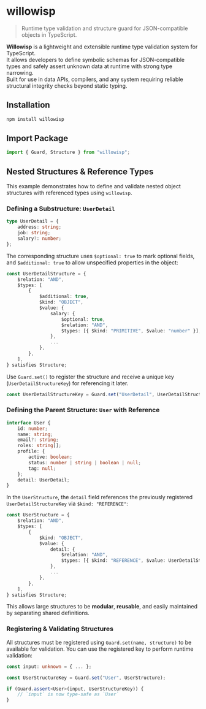 # willowisp
> Runtime type validation and structure guard for JSON-compatible objects in TypeScript.

**Willowisp** is a lightweight and extensible runtime type validation system for TypeScript.  
It allows developers to define symbolic schemas for JSON-compatible types and safely assert unknown data at runtime with strong type narrowing.  
Built for use in data APIs, compilers, and any system requiring reliable structural integrity checks beyond static typing.

## Installation
```bash
npm install willowisp
```
## Import Package
```ts
import { Guard, Structure } from "willowisp";
```

## Nested Structures & Reference Types
This example demonstrates how to define and validate nested object structures with referenced types using `willowisp`.

### Defining a Substructure: `UserDetail`
```ts
type UserDetail = {
    address: string;
    job: string;
    salary?: number;
};
```
The corresponding structure uses `$optional: true` to mark optional fields, and `$additional: true` to allow unspecified properties in the object:
```ts
const UserDetailStructure = {
    $relation: "AND",
    $types: [
        {
            $additional: true,
            $kind: "OBJECT",
            $value: {
                salary: {
                    $optional: true,
                    $relation: "AND",
                    $types: [{ $kind: "PRIMITIVE", $value: "number" }],
                },
                ...
            },
        },
    ],
} satisfies Structure;
```
Use `Guard.set()` to register the structure and receive a unique key (`UserDetailStructureKey`) for referencing it later.
```ts
const UserDetailStructureKey = Guard.set("UserDetail", UserDetailStructure);
```

### Defining the Parent Structure: `User` with Reference
```ts
interface User {
    id: number;
    name: string;
    email?: string;
    roles: string[];
    profile: {
        active: boolean;
        status: number | string | boolean | null;
        tag: null;
    };
    detail: UserDetail;
}
```
In the `UserStructure`, the `detail` field references the previously registered `UserDetailStructureKey` via `$kind: "REFERENCE"`:
```ts
const UserStructure = {
    $relation: "AND",
    $types: [
        {
            $kind: "OBJECT",
            $value: {
                detail: {
                    $relation: "AND",
                    $types: [{ $kind: "REFERENCE", $value: UserDetailStructureKey }],
                },
                ...
            },
        },
    ],
} satisfies Structure;
```
This allows large structures to be **modular**, **reusable**, and easily maintained by separating shared definitions.

### Registering & Validating Structures
All structures must be registered using `Guard.set(name, structure)` to be available for validation. You can use the registered key to perform runtime validation:
```ts
const input: unknown = { ... };

const UserStructureKey = Guard.set("User", UserStructure);

if (Guard.assert<User>(input, UserStructureKey)) {
    // `input` is now type-safe as `User`
}
```